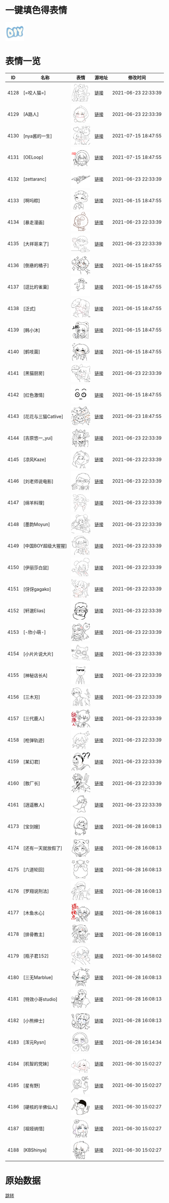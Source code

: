 # 一键填色得表情

<img src="./cover.png" height="60" alt="cover" />

# 表情一览

|ID|名称|表情|源地址|修改时间|
|----|----|----|----|----|
|4128|[=咬人猫=]|<img src="./pic/004128_%5B=咬人猫=%5D.png" height="60" alt="=咬人猫="/>|[链接](http://i0.hdslb.com/bfs/emote/501b605577a969ecf78d392ffb58f48f54a9b860.png)|2021-06-23 22:33:39|
|4129|[A路人]|<img src="./pic/004129_%5BA路人%5D.png" height="60" alt="A路人"/>|[链接](http://i0.hdslb.com/bfs/emote/05340904f6c9a6886bce2275733057f2aba73ba5.png)|2021-06-23 22:33:39|
|4130|[nya酱的一生]|<img src="./pic/004130_%5Bnya酱的一生%5D.png" height="60" alt="nya酱的一生"/>|[链接](http://i0.hdslb.com/bfs/emote/6e93a8b348c256734fd0ff740d2326f09590ad38.png)|2021-07-15 18:47:55|
|4131|[OELoop]|<img src="./pic/004131_%5BOELoop%5D.png" height="60" alt="OELoop"/>|[链接](http://i0.hdslb.com/bfs/emote/a5daf88ba85c14b5914556a68368a0d784172f37.png)|2021-07-15 18:47:55|
|4132|[zettaranc]|<img src="./pic/004132_%5Bzettaranc%5D.png" height="60" alt="zettaranc"/>|[链接](http://i0.hdslb.com/bfs/emote/e0c0accce5b265b0cb8fe6bff363e7890486d02e.png)|2021-06-23 22:33:39|
|4133|[啊吗粽]|<img src="./pic/004133_%5B啊吗粽%5D.png" height="60" alt="啊吗粽"/>|[链接](http://i0.hdslb.com/bfs/emote/8cf44ef680737b1b72bf7ee391b2a821e589c062.png)|2021-06-15 18:47:55|
|4134|[暴走漫画]|<img src="./pic/004134_%5B暴走漫画%5D.png" height="60" alt="暴走漫画"/>|[链接](http://i0.hdslb.com/bfs/emote/897b6a446841ad96a1a691bd769cb1fb4c9cc75b.png)|2021-06-23 22:33:39|
|4135|[大祥哥来了]|<img src="./pic/004135_%5B大祥哥来了%5D.png" height="60" alt="大祥哥来了"/>|[链接](http://i0.hdslb.com/bfs/emote/facfe16e5f97cdf1f1c4717373ccdd8a44223e53.png)|2021-06-23 22:33:39|
|4136|[倒悬的橘子]|<img src="./pic/004136_%5B倒悬的橘子%5D.png" height="60" alt="倒悬的橘子"/>|[链接](http://i0.hdslb.com/bfs/emote/99961c4b9be5e5ef46df7637b2b00f98d1d02f5d.png)|2021-06-15 18:47:55|
|4137|[逗比的雀巢]|<img src="./pic/004137_%5B逗比的雀巢%5D.png" height="60" alt="逗比的雀巢"/>|[链接](http://i0.hdslb.com/bfs/emote/020573f51e7c6f0dc510cbcb37d7c35adb60fd37.png)|2021-06-15 18:47:55|
|4138|[泛式]|<img src="./pic/004138_%5B泛式%5D.png" height="60" alt="泛式"/>|[链接](http://i0.hdslb.com/bfs/emote/8b0951bd4aed05b8b5e1bcb6b1cb8ab3bf36936f.png)|2021-06-15 18:47:55|
|4139|[韩小沐]|<img src="./pic/004139_%5B韩小沐%5D.png" height="60" alt="韩小沐"/>|[链接](http://i0.hdslb.com/bfs/emote/f00d7f7085b1b46fe403ee7e74f34d35ea4b2dbf.png)|2021-06-15 18:47:55|
|4140|[鹤吱菌]|<img src="./pic/004140_%5B鹤吱菌%5D.png" height="60" alt="鹤吱菌"/>|[链接](http://i0.hdslb.com/bfs/emote/dbccb9eef6adebf812cedba574339eca19d8008f.png)|2021-06-15 18:47:55|
|4141|[黑猫厨房]|<img src="./pic/004141_%5B黑猫厨房%5D.png" height="60" alt="黑猫厨房"/>|[链接](http://i0.hdslb.com/bfs/emote/6b6ab61163819e4bf1d0b13b50ddda538734eb42.png)|2021-06-23 22:33:39|
|4142|[红色激情]|<img src="./pic/004142_%5B红色激情%5D.png" height="60" alt="红色激情"/>|[链接](http://i0.hdslb.com/bfs/emote/fa14dacad5572576c4847b6692d7a6ec4da5fc3f.png)|2021-06-15 18:47:55|
|4143|[花花与三猫Catlive]|<img src="./pic/004143_%5B花花与三猫Catlive%5D.png" height="60" alt="花花与三猫Catlive"/>|[链接](http://i0.hdslb.com/bfs/emote/9b943b011081eee61a6fccfcd58b00fd067408f7.png)|2021-06-23 18:47:55|
|4144|[吉原悠一_yui]|<img src="./pic/004144_%5B吉原悠一_yui%5D.png" height="60" alt="yui"/>|[链接](http://i0.hdslb.com/bfs/emote/f503006e38ffe4e5e4fdeb0a9eed675c3c16ed97.png)|2021-06-23 22:33:39|
|4145|[凉风Kaze]|<img src="./pic/004145_%5B凉风Kaze%5D.png" height="60" alt="凉风Kaze"/>|[链接](http://i0.hdslb.com/bfs/emote/a9f351b873a19185f7e5656008f2a78a8782ff83.png)|2021-06-23 22:33:39|
|4146|[刘老师说电影]|<img src="./pic/004146_%5B刘老师说电影%5D.png" height="60" alt="刘老师说电影"/>|[链接](http://i0.hdslb.com/bfs/emote/72313682138367c36e850894d71ab023aaf49f22.png)|2021-06-23 22:33:39|
|4147|[绵羊料理]|<img src="./pic/004147_%5B绵羊料理%5D.png" height="60" alt="绵羊料理"/>|[链接](http://i0.hdslb.com/bfs/emote/f1a0c0abcb3eb46df46f72fe077f096505ebb90e.png)|2021-06-23 22:33:39|
|4148|[墨韵Moyun]|<img src="./pic/004148_%5B墨韵Moyun%5D.png" height="60" alt="墨韵Moyun"/>|[链接](http://i0.hdslb.com/bfs/emote/5c41ff3c04c6713d3ec3708f465bc85a4559b9f2.png)|2021-06-23 22:33:39|
|4149|[中国BOY超级大猩猩]|<img src="./pic/004149_%5B中国BOY超级大猩猩%5D.png" height="60" alt="中国BOY超级大猩猩"/>|[链接](http://i0.hdslb.com/bfs/emote/b6fd0d9b350b182007cdf72c95f782a0c358b59e.png)|2021-06-23 22:33:39|
|4150|[伊丽莎白鼠]|<img src="./pic/004150_%5B伊丽莎白鼠%5D.png" height="60" alt="伊丽莎白鼠"/>|[链接](http://i0.hdslb.com/bfs/emote/fcdf132ae78f39547308b7b429594a3ade5b8f14.png)|2021-06-23 22:33:39|
|4151|[伢伢gagako]|<img src="./pic/004151_%5B伢伢gagako%5D.png" height="60" alt="伢伢gagako"/>|[链接](http://i0.hdslb.com/bfs/emote/6fed92bc256ad0d2ddd316b4f76f944e1842e530.png)|2021-06-23 22:33:39|
|4152|[轩邈Elias]|<img src="./pic/004152_%5B轩邈Elias%5D.png" height="60" alt="轩邈Elias"/>|[链接](http://i0.hdslb.com/bfs/emote/dd767cf386d503bfa6e8d271863f76c906282e12.png)|2021-06-23 22:33:39|
|4153|[-欣小萌-]|<img src="./pic/004153_%5B-欣小萌-%5D.png" height="60" alt="-欣小萌-"/>|[链接](http://i0.hdslb.com/bfs/emote/dc17e741a5b2f3f0ce30c0210f2cbd9a81c809ec.png)|2021-06-23 22:33:39|
|4154|[小片片说大片]|<img src="./pic/004154_%5B小片片说大片%5D.png" height="60" alt="小片片说大片"/>|[链接](http://i0.hdslb.com/bfs/emote/9f4b8eb2215c31b9b2d00ad9c9ac54b8e8a0506b.png)|2021-06-23 22:33:39|
|4155|[神秘店长A]|<img src="./pic/004155_%5B神秘店长A%5D.png" height="60" alt="神秘店长A"/>|[链接](http://i0.hdslb.com/bfs/emote/fd8c0739ce83e9ff31354d4ad87ee86d435a756d.png)|2021-06-23 22:33:39|
|4156|[三木刃]|<img src="./pic/004156_%5B三木刃%5D.png" height="60" alt="三木刃"/>|[链接](http://i0.hdslb.com/bfs/emote/eca4cd1fd4255972ed7596248877fcf862abe906.png)|2021-06-23 22:33:39|
|4157|[三代鹿人]|<img src="./pic/004157_%5B三代鹿人%5D.png" height="60" alt="三代鹿人"/>|[链接](http://i0.hdslb.com/bfs/emote/a4ebfdcca033802079f74c7959cbb980f06b432e.png)|2021-06-23 22:33:39|
|4158|[枪弹轨迹]|<img src="./pic/004158_%5B枪弹轨迹%5D.png" height="60" alt="枪弹轨迹"/>|[链接](http://i0.hdslb.com/bfs/emote/a6deb7c69b87c402fe8964790a746cefb818fca7.png)|2021-06-23 22:33:39|
|4159|[某幻君]|<img src="./pic/004159_%5B某幻君%5D.png" height="60" alt="某幻君"/>|[链接](http://i0.hdslb.com/bfs/emote/aae0e88095d3fff6bccbc25a12202fe709a38b8e.png)|2021-06-23 22:33:39|
|4160|[敖厂长]|<img src="./pic/004160_%5B敖厂长%5D.png" height="60" alt="敖厂长"/>|[链接](http://i0.hdslb.com/bfs/emote/594973aec8d5bd13ee6dc0624b75c6cccf44e26d.png)|2021-06-23 22:33:39|
|4161|[逍遥散人]|<img src="./pic/004161_%5B逍遥散人%5D.png" height="60" alt="逍遥散人"/>|[链接](http://i0.hdslb.com/bfs/emote/1b2695f13ddef92b0e75e4e20d5ef13346585e1b.png)|2021-06-23 22:33:39|
|4173|[宝剑嫂]|<img src="./pic/004173_%5B宝剑嫂%5D.png" height="60" alt="宝剑嫂"/>|[链接](http://i0.hdslb.com/bfs/emote/066ca4489d70fb8eda97f63d2910bf85bfcb2afc.png)|2021-06-28 16:08:13|
|4174|[还有一天就放假了]|<img src="./pic/004174_%5B还有一天就放假了%5D.png" height="60" alt="还有一天就放假了"/>|[链接](http://i0.hdslb.com/bfs/emote/c3021d4fa34bdbfa38df208e298e84704f7e20a3.png)|2021-06-28 16:08:13|
|4175|[六道轮回]|<img src="./pic/004175_%5B六道轮回%5D.png" height="60" alt="六道轮回"/>|[链接](http://i0.hdslb.com/bfs/emote/651dbc31d2f286d3ffd7f27bb3f00f9784ba0875.png)|2021-06-28 16:08:13|
|4176|[罗翔说刑法]|<img src="./pic/004176_%5B罗翔说刑法%5D.png" height="60" alt="罗翔说刑法"/>|[链接](http://i0.hdslb.com/bfs/emote/1a5bb38e25474cd8842f111994ef5f11e0df4313.png)|2021-06-28 16:08:13|
|4177|[木鱼水心]|<img src="./pic/004177_%5B木鱼水心%5D.png" height="60" alt="木鱼水心"/>|[链接](http://i0.hdslb.com/bfs/emote/78ef6ffa67f4311ec6326cd46029e854dd712d0e.png)|2021-06-28 16:08:13|
|4178|[排骨教主]|<img src="./pic/004178_%5B排骨教主%5D.png" height="60" alt="排骨教主"/>|[链接](http://i0.hdslb.com/bfs/emote/a5099d56e8351033751d780b7889067ede107b71.png)|2021-06-28 16:08:13|
|4179|[瓶子君152]|<img src="./pic/004179_%5B瓶子君152%5D.png" height="60" alt="瓶子君152"/>|[链接](http://i0.hdslb.com/bfs/emote/f25e63c2fc122c2288bd4cc85126da7ca736051c.png)|2021-06-30 14:58:02|
|4180|[三无Marblue]|<img src="./pic/004180_%5B三无Marblue%5D.png" height="60" alt="三无Marblue"/>|[链接](http://i0.hdslb.com/bfs/emote/1e2a42ab730b7eb2f72a9168c66bae504d9c910e.png)|2021-06-28 16:08:13|
|4181|[特效小哥studio]|<img src="./pic/004181_%5B特效小哥studio%5D.png" height="60" alt="特效小哥studio"/>|[链接](http://i0.hdslb.com/bfs/emote/ff4b0888fa2ca21167ba5ecf9b2563713f2a92cb.png)|2021-06-28 16:08:13|
|4182|[小熊绅士]|<img src="./pic/004182_%5B小熊绅士%5D.png" height="60" alt="小熊绅士"/>|[链接](http://i0.hdslb.com/bfs/emote/6fe301b610618d8c1f2a9db76930a8fd0b5a0f81.png)|2021-06-28 16:08:13|
|4183|[浑元Rysn]|<img src="./pic/004183_%5B浑元Rysn%5D.png" height="60" alt="浑元Rysn"/>|[链接](http://i0.hdslb.com/bfs/emote/fc25b5b2f0fb864055ba321d5ac2877ea60ad284.png)|2021-06-28 16:14:34|
|4184|[机智的党妹]|<img src="./pic/004184_%5B机智的党妹%5D.png" height="60" alt="机智的党妹"/>|[链接](http://i0.hdslb.com/bfs/emote/e5c4c0a3591bdab00f627d28c9961339ee0f3b2c.png)|2021-06-30 15:02:27|
|4185|[星有野]|<img src="./pic/004185_%5B星有野%5D.png" height="60" alt="星有野"/>|[链接](http://i0.hdslb.com/bfs/emote/cf7249f2afc7ca164b90d47db238237ad49f9c55.png)|2021-06-30 15:02:27|
|4186|[硬核的半佛仙人]|<img src="./pic/004186_%5B硬核的半佛仙人%5D.png" height="60" alt="硬核的半佛仙人"/>|[链接](http://i0.hdslb.com/bfs/emote/167e97dd9fb6cb2437c52c707ec7a39b97c87ec0.png)|2021-06-30 15:02:27|
|4187|[祖娅纳惜]|<img src="./pic/004187_%5B祖娅纳惜%5D.png" height="60" alt="祖娅纳惜"/>|[链接](http://i0.hdslb.com/bfs/emote/7d097df3ebc5fb08ef9b92ffe38968dcdc9814ad.png)|2021-06-30 15:02:27|
|4188|[KBShinya]|<img src="./pic/004188_%5BKBShinya%5D.png" height="60" alt="KBShinya"/>|[链接](http://i0.hdslb.com/bfs/emote/94cf29dfc859b04315b74b02bc66217999bd86b9.png)|2021-06-30 15:02:27|

# 原始数据

[跳转](./raw.json)

